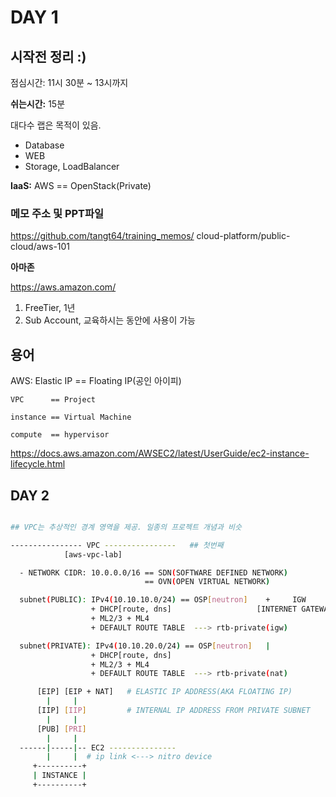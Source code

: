 # DAY 1

## 시작전 정리 :)

점심시간: 11시 30분 ~ 13시까지


__쉬는시간:__ 15분 

대다수 랩은 목적이 있음.
- Database
- WEB
- Storage, LoadBalancer

__IaaS:__ AWS == OpenStack(Private)


### 메모 주소 및 PPT파일 

https://github.com/tangt64/training_memos/
                                          cloud-platform/public-cloud/aws-101

__아마존__

https://aws.amazon.com/

1. FreeTier, 1년
2. Sub Account, 교육하시는 동안에 사용이 가능


## 용어

AWS: Elastic IP == Floating IP(공인 아이피)


```
VPC      == Project

instance == Virtual Machine

compute  == hypervisor
```


https://docs.aws.amazon.com/AWSEC2/latest/UserGuide/ec2-instance-lifecycle.html


## DAY 2

```bash

## VPC는 추상적인 경계 영역을 제공. 일종의 프로젝트 개념과 비슷

---------------- VPC ----------------   ## 첫번째
            [aws-vpc-lab]

  - NETWORK CIDR: 10.0.0.0/16 == SDN(SOFTWARE DEFINED NETWORK)
                              == OVN(OPEN VIRTUAL NETWORK)

  subnet(PUBLIC): IPv4(10.10.10.0/24) == OSP[neutron]    +     IGW          =     FLOATING IP
                  + DHCP[route, dns]                   [INTERNET GATEWAY]         [ELASTIC IP]
                  + ML2/3 + ML4
                  + DEFAULT ROUTE TABLE  ---> rtb-private(igw)

  subnet(PRIVATE): IPv4(10.10.20.0/24) == OSP[neutron]   |
                  + DHCP[route, dns]
                  + ML2/3 + ML4
                  + DEFAULT ROUTE TABLE  ---> rtb-private(nat)

      [EIP] [EIP + NAT]   # ELASTIC IP ADDRESS(AKA FLOATING IP)
        |     |
      [IIP] [IIP]         # INTERNAL IP ADDRESS FROM PRIVATE SUBNET
        |     |    
      [PUB] [PRI]
        |     |
  ------|-----|-- EC2 ---------------
        |     |  # ip link <---> nitro device
     +----------+
     | INSTANCE |
     +----------+










```